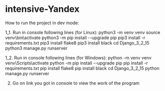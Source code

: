# intensive-Yandex
How to run the project in dev mode:

1_1. Run in console following lines (for Linux):
  python3 -m venv venv
  source venv\bin\activate
  python3 -m pip install --upgrade pip
  pip3 install -r requirements.txt
  pip3 install flake8
  pip3 install black
  cd Django_3_2_15
  python3 manage.py runserver

1_2. Run in console following lines (for Windows):
  python -m venv venv
  venv\Scripts\activate
  python -m pip install --upgrade pip
  pip install -r requirements.txt
  pip install flake8
  pip install black
  cd Django_3_2_15
  python manage.py runserver

2. Go on link you got in console to view the work of the program
  
